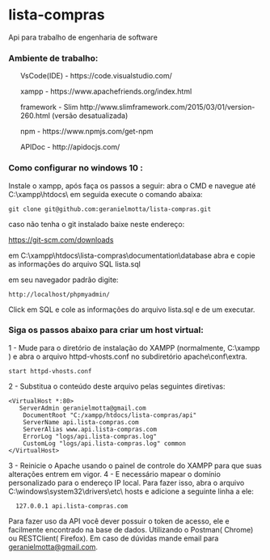 # lista-compras
Api para trabalho de engenharia de software

<h3>Ambiente de trabalho:</h3>
<ul> VsCode(IDE) - https://code.visualstudio.com/</ul>
<ul> xampp - https://www.apachefriends.org/index.html</ul>
<ul> framework - Slim http://www.slimframework.com/2015/03/01/version-260.html (versão desatualizada)</ul>
<ul> npm - https://www.npmjs.com/get-npm</ul>
<ul> APIDoc - http://apidocjs.com/</ul>


<h3>Como configurar no windows 10 :</h3>

Instale o xampp, após faça os passos a seguir: 
abra o CMD e navegue até C:\xampp\htdocs\ em seguida execute o comando abaixa:

``` git clone git@github.com:geranielmotta/lista-compras.git ```

caso não tenha o git instalado baixe neste endereço:

https://git-scm.com/downloads

em  C:\xampp\htdocs\lista-compras\documentation\database  abra e copie as informações do arquivo SQL lista.sql

em seu navegador padrão digite:

``` http://localhost/phpmyadmin/ ```

Click em SQL e cole as informações do arquivo lista.sql e de um executar.

<h3>Siga os passos abaixo para criar um host virtual:</h3>

1 - Mude para o diretório de instalação do XAMPP (normalmente, C:\xampp ) e abra o arquivo httpd-vhosts.conf no subdiretório apache\conf\extra\.

``` start httpd-vhosts.conf ```

2 - Substitua o conteúdo deste arquivo pelas seguintes diretivas:

```
<VirtualHost *:80>
   ServerAdmin geranielmotta@gmail.com
    DocumentRoot "C:/xampp/htdocs/lista-compras/api"
    ServerName api.lista-compras.com
    ServerAlias www.api.lista-compras.com
    ErrorLog "logs/api.lista-compras.log"
    CustomLog "logs/api.lista-compras.log" common
</VirtualHost>
 ```
 
 3 - Reinicie o Apache usando o painel de controle do XAMPP para que suas alterações entrem em vigor.
 4 - E necessário mapear o domínio personalizado para o endereço IP local. Para fazer isso, abra o arquivo C:\windows\system32\drivers\etc\ hosts e adicione a seguinte linha a ele:
```
  127.0.0.1 api.lista-compras.com
```

Para fazer uso da API você dever possuir o token de acesso, ele e facilmente encontrado na base de dados. Utilizando o Postman( Chrome) ou RESTClient( Firefox).
Em caso de dúvidas mande email para geranielmotta@gmail.com.



